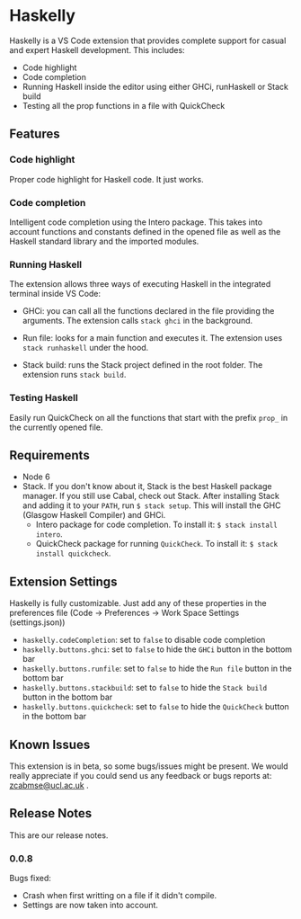 # Haskelly

Haskelly is a VS Code extension that provides complete support for casual and expert Haskell 
development. This includes:
* Code highlight
* Code completion
* Running Haskell inside the editor using either GHCi, runHaskell or Stack build
* Testing all the prop functions in a file with QuickCheck


## Features

### Code highlight
Proper code highlight for Haskell code. It just works.

### Code completion
Intelligent code completion using the Intero package. This takes into account functions and 
constants defined in the opened file as well as the Haskell standard library and
the imported modules.

### Running Haskell
The extension allows three ways of executing Haskell in the integrated terminal inside VS Code:
* GHCi: you can call all the functions declared in the file providing the arguments. The 
extension calls `stack ghci` in the background.

* Run file: looks for a main function and executes it. The extension uses `stack runhaskell` under the hood.

* Stack build: runs the Stack project defined in the root folder. The extension runs `stack build`.

### Testing Haskell
Easily run QuickCheck on all the functions that start with the prefix `prop_` in the
currently opened file. 

## Requirements
* Node 6
* Stack. If you don't know about it, Stack is the best Haskell package manager. If you still use Cabal, check out Stack.
After installing Stack and adding it to your `PATH`, run `$ stack setup`. This will install the GHC (Glasgow Haskell Compiler) and GHCi.
    * Intero package for code completion. To install it: `$ stack install intero`.
    * QuickCheck package for running `QuickCheck`. To install it: `$ stack install quickcheck`.


## Extension Settings

Haskelly is fully customizable. Just add any of these properties in the preferences file (Code -> Preferences -> Work Space Settings (settings.json))
* `haskelly.codeCompletion`: set to `false` to disable code completion
* `haskelly.buttons.ghci`: set to `false` to hide the `GHCi` button in the bottom bar
* `haskelly.buttons.runfile`: set to `false` to hide the `Run file` button in the bottom bar
* `haskelly.buttons.stackbuild`: set to `false` to hide the `Stack build` button in the bottom bar
* `haskelly.buttons.quickcheck`: set to `false` to hide the `QuickCheck` button in the bottom bar

## Known Issues

This extension is in beta, so some bugs/issues might be present. We would really appreciate if you
could send us any feedback or bugs reports at: zcabmse@ucl.ac.uk .

## Release Notes

This are our release notes.

### 0.0.8

Bugs fixed:
* Crash when first writting on a file if it didn't compile.
* Settings are now taken into account.